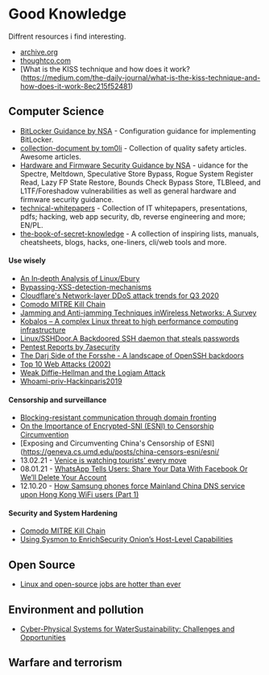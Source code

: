 # Good Knowledge

Diffrent resources i find interesting.

- [archive.org](https://archive.org)
- [thoughtco.com](https://www.thoughtco.com)
- [What is the KISS technique and how does it work?(https://medium.com/the-daily-journal/what-is-the-kiss-technique-and-how-does-it-work-8ec215f52481)

## Computer Science
- [BitLocker Guidance by NSA](https://github.com/nsacyber/BitLocker-Guidance) - Configuration guidance for implementing BitLocker.
- [collection-document by tom0li](https://github.com/tom0li/collection-document) - Collection of quality safety articles. Awesome articles. 
- [Hardware and Firmware Security Guidance by NSA](https://github.com/nsacyber/Hardware-and-Firmware-Security-Guidance) - uidance for the Spectre, Meltdown, Speculative Store Bypass, Rogue System Register Read, Lazy FP State Restore, Bounds Check Bypass Store, TLBleed, and L1TF/Foreshadow vulnerabilities as well as general hardware and firmware security guidance.
- [technical-whitepapers](https://github.com/trimstray/technical-whitepapers) - Collection of IT whitepapers, presentations, pdfs; hacking, web app security, db, reverse engineering and more; EN/PL.
- [the-book-of-secret-knowledge](https://github.com/trimstray/the-book-of-secret-knowledge) - A collection of inspiring lists, manuals, cheatsheets, blogs, hacks, one-liners, cli/web tools and more.

 #### Use wisely
 - [An In‑depth Analysis of Linux/Ebury](https://www.welivesecurity.com/2014/02/21/an-in-depth-analysis-of-linuxebury/)
 - [Bypassing-XSS-detection-mechanisms](https://github.com/s0md3v/MyPapers/tree/master/Bypassing-XSS-detection-mechanisms)
 - [Cloudflare's Network-layer DDoS attack trends for Q3 2020](https://blog.cloudflare.com/network-layer-ddos-attack-trends-for-q3-2020/)
 - [Comodo MITRE Kill Chain](https://techtalk.comodo.com/2020/08/27/comodo-mitre-kill-chain/)
 - [Jamming and Anti-jamming Techniques inWireless Networks: A Survey](https://www.cs.montana.edu/yang/paper/jamming.pdf)
 - [Kobalos – A complex Linux threat to high performance computing infrastructure](https://www.welivesecurity.com/2021/02/02/kobalos-complex-linux-threat-high-performance-computing-infrastructure/)
 - [Linux/SSHDoor.A Backdoored SSH daemon that steals passwords](https://www.welivesecurity.com/2013/01/24/linux-sshdoor-a-backdoored-ssh-daemon-that-steals-passwords/)
 - [Pentest Reports by 7asecurity](https://7asecurity.com/publications)
 - [The Darj Side of the Forsshe - A landscape of OpenSSH backdoors](https://www.welivesecurity.com/wp-content/uploads/2018/12/ESET-The_Dark_Side_of_the_ForSSHe.pdf)
 - [Top 10 Web Attacks (2002)](https://www.blackhat.com/presentations/bh-asia-02/bh-asia-02-shah.pdf)
 - [Weak Diffie-Hellman and the Logjam Attack](https://weakdh.org/)
 - [Whoami-priv-Hackinparis2019](https://github.com/decoder-it/whoami-priv-Hackinparis2019/blob/master/whoamiprivParis_Split.pdf)


 #### Censorship and surveillance
 - [Blocking-resistant communication through domain fronting](https://www.bamsoftware.com/papers/fronting/)
 - [On the Importance of Encrypted-SNI (ESNI) to Censorship Circumvention](https://www.usenix.org/system/files/foci19-paper_chai_update.pdf)
 - [Exposing and Circumventing China's Censorship of ESNI](https://geneva.cs.umd.edu/posts/china-censors-esni/esni/
 - 13.02.21 - [Venice is watching tourists' every move](https://edition.cnn.com/travel/article/venice-control-room-tourism/index.html)
 - 08.01.21 - [WhatsApp Tells Users: Share Your Data With Facebook Or We’ll Delete Your Account](https://www.forbes.com/sites/carlypage/2021/01/08/whatsapp-tells-users-share-your-data-with-facebook-or-well-deactivate-your-account/)
 - 12.10.20 - [How Samsung phones force Mainland China DNS service upon Hong Kong WiFi users (Part 1)](https://blog.headuck.com/2020/10/12/samsung-phones-force-mainland-china-dns-service-upon-hong-kong-wifi-users/)

 #### Security and System Hardening
 - [Comodo MITRE Kill Chain](https://techtalk.comodo.com/2020/08/27/comodo-mitre-kill-chain/)
 - [Using Sysmon to EnrichSecurity Onion’s Host-Level Capabilities](https://defensivedepth.files.wordpress.com/2015/03/using-sysmon-to-enrich-security-onions-host-level-capabilities6.pdf)

## Open Source
- [Linux and open-source jobs are hotter than ever](https://www.zdnet.com/article/linux-and-open-source-jobs-are-hotter-than-ever/#ftag=MSF97b2187)

## Environment and pollution
- [Cyber-Physical Systems for WaterSustainability: Challenges and Opportunities](https://www.cs.montana.edu/yang/paper/water.pdf)

## Warfare and terrorism
